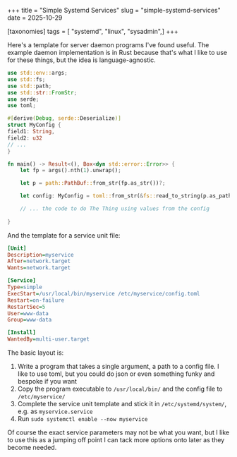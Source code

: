+++
title = "Simple Systemd Services"
slug = "simple-systemd-services"
date = 2025-10-29

[taxonomies]
tags = [ "systemd", "linux", "sysadmin",]
+++

Here's a template for server daemon programs I've found useful.
The example daemon implementation is in Rust because that's what I like to use for these things, but the idea is language-agnostic.


```rust
use std::env::args;
use std::fs;
use std::path;
use std::str::FromStr;
use serde;
use toml;

#[derive(Debug, serde::Deserialize)]
struct MyConfig {
field1: String,
field2: u32
// ...
}

fn main() -> Result<(), Box<dyn std::error::Error>> {
    let fp = args().nth(1).unwrap();

    let p = path::PathBuf::from_str(fp.as_str())?;

    let config: MyConfig = toml::from_str(&fs::read_to_string(p.as_path())?)?;

    // ... the code to do The Thing using values from the config
 
}
```

And the template for a service unit file:

```ini
[Unit]
Description=myservice
After=network.target
Wants=network.target

[Service]
Type=simple
ExecStart=/usr/local/bin/myservice /etc/myservice/config.toml
Restart=on-failure
RestartSec=5
User=www-data
Group=www-data

[Install]
WantedBy=multi-user.target
```

The basic layout is:
1. Write a program that takes a single argument, a path to a config file. I like to use toml, but you could do json or even something funky and bespoke if you want
2. Copy the program executable to `/usr/local/bin/` and the config file to `/etc/myservice/`
3. Complete the  service unit template and stick it in `/etc/systemd/system/`, e.g. as `myservice.service`
4. Run `sudo systemctl enable --now myservice`

Of course the exact service parameters may not be what you want, but I like to use this as a jumping off point I can tack more options onto later as they become needed.
